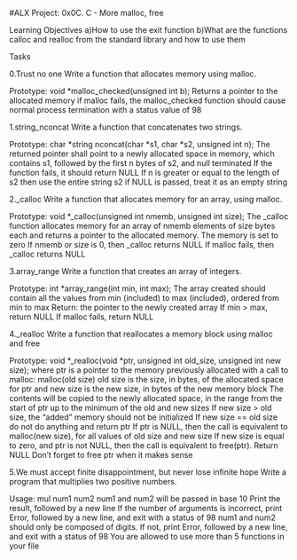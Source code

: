 #ALX Project: 0x0C. C - More malloc, free

Learning Objectives
a)How to use the exit function
b)What are the functions calloc and realloc from the standard library and how to use them

Tasks

0.Trust no one
Write a function that allocates memory using malloc.

Prototype: void *malloc_checked(unsigned int b);
Returns a pointer to the allocated memory
if malloc fails, the malloc_checked function should cause normal process termination with a status value of 98

1.string_nconcat
Write a function that concatenates two strings.

Prototype: char *string nconcat(char *s1, char *s2, unsigned int n);
The returned pointer shall point to a newly allocated space in memory, which contains s1, followed by the first n bytes of s2, and null terminated
If the function fails, it should return NULL
If n is greater or equal to the length of s2 then use the entire string s2
if NULL is passed, treat it as an empty string

2._calloc
Write a function that allocates memory for an array, using malloc.

Prototype: void *_calloc(unsigned int nmemb, unsigned int size);
The _calloc function allocates memory for an array of nmemb elements of size bytes each and returns a pointer to the allocated memory.
The memory is set to zero
If nmemb or size is 0, then _calloc returns NULL
If malloc fails, then _calloc returns NULL

3.array_range
Write a function that creates an array of integers.

Prototype: int *array_range(int min, int max);
The array created should contain all the values from min (included) to max (included), ordered from min to max
Return: the pointer to the newly created array
If min > max, return NULL
If malloc fails, return NULL

4._realloc
Write a function that reallocates a memory block using malloc and free

Prototype: void *_realloc(void *ptr, unsigned int old_size, unsigned int new size);
where ptr is a pointer to the memory previously allocated with a call to malloc: malloc(old size)
old size is the size, in bytes, of the allocated space for ptr
and new size is the new size, in bytes of the new memory block
The contents will be copied to the newly allocated space, in the range from the start of ptr up to the minimum of the old and new sizes
If new size > old size, the “added” memory should not be initialized
If new size == old size do not do anything and return ptr
If ptr is NULL, then the call is equivalent to malloc(new size), for all values of old size and new size
If new size is equal to zero, and ptr is not NULL, then the call is equivalent to free(ptr). Return NULL
Don’t forget to free ptr when it makes sense

5.We must accept finite disappointment, but never lose infinite hope
Write a program that multiplies two positive numbers.

Usage: mul num1 num2
num1 and num2 will be passed in base 10
Print the result, followed by a new line
If the number of arguments is incorrect, print Error, followed by a new line, and exit with a status of 98
num1 and num2 should only be composed of digits. If not, print Error, followed by a new line, and exit with a status of 98
You are allowed to use more than 5 functions in your file

